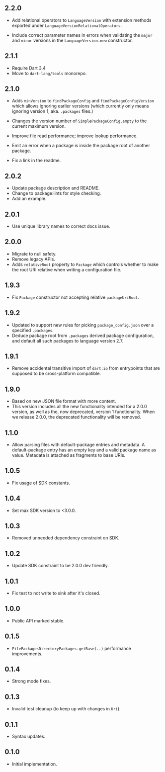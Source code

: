 ## 2.2.0

- Add relational operators to `LanguageVersion` with extension methods
  exported under `LanguageVersionRelationalOperators`.

- Include correct parameter names in errors when validating
  the `major` and `minor` versions in the `LanguageVersion.new` constructor.

## 2.1.1

- Require Dart 3.4
- Move to `dart-lang/tools` monorepo.

## 2.1.0

- Adds `minVersion` to `findPackageConfig` and `findPackageConfigVersion`
  which allows ignoring earlier versions (which currently only means
  ignoring version 1, aka. `.packages` files.)

- Changes the version number of `SimplePackageConfig.empty` to the
  current maximum version.

- Improve file read performance; improve lookup performance.
- Emit an error when a package is inside the package root of another package.
- Fix a link in the readme.

## 2.0.2

- Update package description and README.
- Change to package:lints for style checking.
- Add an example.

## 2.0.1

- Use unique library names to correct docs issue.

## 2.0.0

- Migrate to null safety.
- Remove legacy APIs.
- Adds `relativeRoot` property to `Package` which controls whether to
  make the root URI relative when writing a configuration file.

## 1.9.3

- Fix `Package` constructor not accepting relative `packageUriRoot`.

## 1.9.2

- Updated to support new rules for picking `package_config.json` over
  a specified `.packages`.
- Deduce package root from `.packages` derived package configuration,
  and default all such packages to language version 2.7.

## 1.9.1

- Remove accidental transitive import of `dart:io` from entrypoints that are
  supposed to be cross-platform compatible.

## 1.9.0

- Based on new JSON file format with more content.
- This version includes all the new functionality intended for a 2.0.0
  version, as well as the, now deprecated, version 1 functionality.
  When we release 2.0.0, the deprecated functionality will be removed.

## 1.1.0

- Allow parsing files with default-package entries and metadata.
  A default-package entry has an empty key and a valid package name
  as value.
  Metadata is attached as fragments to base URIs.

## 1.0.5

- Fix usage of SDK constants.

## 1.0.4

- Set max SDK version to <3.0.0.

## 1.0.3

- Removed unneeded dependency constraint on SDK.

## 1.0.2

- Update SDK constraint to be 2.0.0 dev friendly.

## 1.0.1

- Fix test to not write to sink after it's closed.

## 1.0.0

- Public API marked stable.

## 0.1.5

- `FilePackagesDirectoryPackages.getBase(..)` performance improvements.

## 0.1.4

- Strong mode fixes.

## 0.1.3

- Invalid test cleanup (to keep up with changes in `Uri`).

## 0.1.1

- Syntax updates.

## 0.1.0

- Initial implementation.
